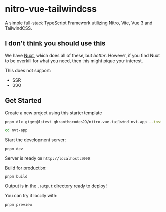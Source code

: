 # nitro-vue-tailwindcss

A simple full-stack TypeScript Framework utilizing Nitro, Vite, Vue 3 and TailwindCSS. 

## I don't think you should use this

We have [Nuxt](nuxt.com), which does all of these, but _better_. However, if you find Nuxt to be overkill for what you need, then this might pique your interest.


This does not support:
- SSR
- SSG


## Get Started

Create a new project using this starter template
```bash
pnpm dlx giget@latest gh:anthocodes99/nitro-vue-tailwind nvt-app --install
```

```bash
cd nvt-app
```

Start the development server:
```
pnpm dev
```

Server is ready on `http://localhost:3000`

Build for production:
```
pnpm build
```

Output is in the `.output` directory ready to deploy!

You can try it locally with:
```
pnpm preview
```

